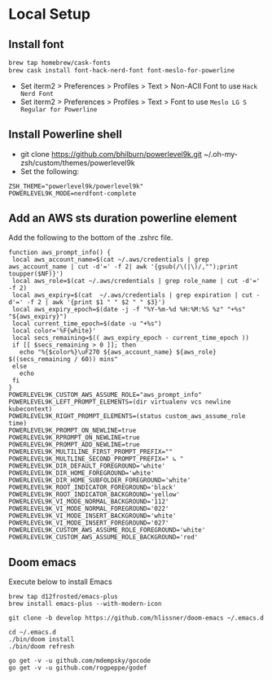 # Local Setup

## Install font

```sh
brew tap homebrew/cask-fonts
brew cask install font-hack-nerd-font font-meslo-for-powerline
```

* Set iterm2 > Preferences > Profiles > Text > Non-ACII Font to use `Hack Nerd Font`
* Set iterm2 > Preferences > Profiles > Text > Font to use `Meslo LG S Regular for Powerline`

## Install Powerline shell
* git clone https://github.com/bhilburn/powerlevel9k.git ~/.oh-my-zsh/custom/themes/powerlevel9k
* Set the following:
```~/.zshrc
ZSH_THEME="powerlevel9k/powerlevel9k"
POWERLEVEL9K_MODE=nerdfont-complete
```

## Add an AWS sts duration powerline element
Add the following to the bottom of the .zshrc file.
```~/.zshrc
function aws_prompt_info() {
 local aws_account_name=$(cat ~/.aws/credentials | grep aws_account_name | cut -d'=' -f 2| awk '{gsub(/\(|\)/,"");print toupper($NF)}')
 local aws_role=$(cat ~/.aws/credentials | grep role_name | cut -d'=' -f 2)
 local aws_expiry=$(cat  ~/.aws/credentials | grep expiration | cut -d'=' -f 2 | awk '{print $1 " " $2 " " $3}')
 local aws_expiry_epoch=$(date -j -f "%Y-%m-%d %H:%M:%S %z" "+%s" "${aws_expiry}")
 local current_time_epoch=$(date -u "+%s")
 local color='%F{white}'
 local secs_remaining=$(( aws_expiry_epoch - current_time_epoch ))
 if [[ $secs_remaining > 0 ]]; then
   echo "%{$color%}\uF270 ${aws_account_name} ${aws_role} $((secs_remaining / 60)) mins"
 else
   echo
 fi
}
POWERLEVEL9K_CUSTOM_AWS_ASSUME_ROLE="aws_prompt_info"
POWERLEVEL9K_LEFT_PROMPT_ELEMENTS=(dir virtualenv vcs newline kubecontext)
POWERLEVEL9K_RIGHT_PROMPT_ELEMENTS=(status custom_aws_assume_role time)
POWERLEVEL9K_PROMPT_ON_NEWLINE=true
POWERLEVEL9K_RPROMPT_ON_NEWLINE=true
POWERLEVEL9K_PROMPT_ADD_NEWLINE=true
POWERLEVEL9K_MULTILINE_FIRST_PROMPT_PREFIX=""
POWERLEVEL9K_MULTLINE_SECOND_PROMPT_PREFIX=" ↳ "
POWERLEVEL9K_DIR_DEFAULT_FOREGROUND='white'
POWERLEVEL9K_DIR_HOME_FOREGROUND='white'
POWERLEVEL9K_DIR_HOME_SUBFOLDER_FOREGROUND='white'
POWERLEVEL9K_ROOT_INDICATOR_FOREGROUND='black'
POWERLEVEL9K_ROOT_INDICATOR_BACKGROUND='yellow'
POWERLEVEL9K_VI_MODE_NORMAL_BACKGROUND='112'
POWERLEVEL9K_VI_MODE_NORMAL_FOREGROUND='022'
POWERLEVEL9K_VI_MODE_INSERT_BACKGROUND='white'
POWERLEVEL9K_VI_MODE_INSERT_FOREGROUND='027'
POWERLEVEL9K_CUSTOM_AWS_ASSUME_ROLE_FOREGROUND='white'
POWERLEVEL9K_CUSTOM_AWS_ASSUME_ROLE_BACKGROUND='red'
```

## Doom emacs

Execute below to install Emacs
```
brew tap d12frosted/emacs-plus
brew install emacs-plus --with-modern-icon

git clone -b develop https://github.com/hlissner/doom-emacs ~/.emacs.d

cd ~/.emacs.d
./bin/doom install
./bin/doom refresh

go get -v -u github.com/mdempsky/gocode
go get -v -u github.com/rogpeppe/godef
```
